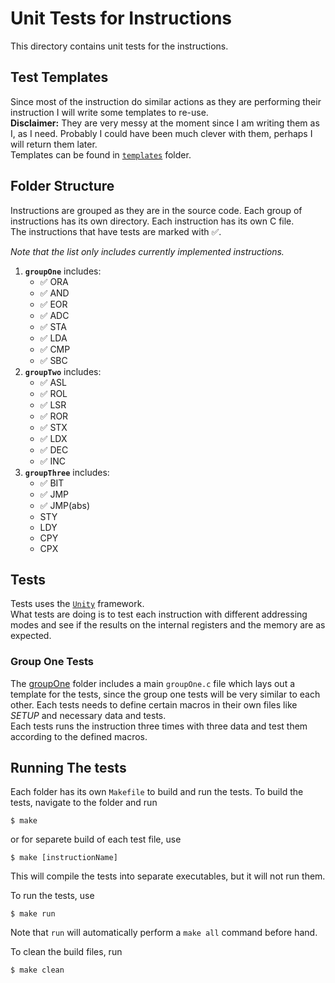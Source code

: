 # Unit Tests for Instructions

This directory contains unit tests for the instructions.

## Test Templates

Since most of the instruction do similar actions as they are performing their instruction I will write some templates to re-use.  
**Disclaimer:** They are very messy at the moment since I am writing them as I, as I need. Probably I could have been much clever with them, perhaps I will return them later.  
Templates can be found in [`templates`](./templates/) folder.

## Folder Structure

Instructions are grouped as they are in the source code. Each group of instructions has its own directory. Each instruction has its own C file.  
The instructions that have tests are marked with :white_check_mark:.

_Note that the list only includes currently implemented instructions._
1. **`groupOne`** includes:
    - :white_check_mark: ORA
    - :white_check_mark: AND
    - :white_check_mark: EOR
    - :white_check_mark: ADC
    - :white_check_mark: STA
    - :white_check_mark: LDA
    - :white_check_mark: CMP
    - :white_check_mark: SBC
2. **`groupTwo`** includes:
    - :white_check_mark: ASL
    - :white_check_mark: ROL
    - :white_check_mark: LSR
    - :white_check_mark: ROR
    - :white_check_mark: STX
    - :white_check_mark: LDX
    - :white_check_mark: DEC
    - :white_check_mark: INC
3. **`groupThree`** includes:
    - :white_check_mark: BIT
    - :white_check_mark: JMP
    - :white_check_mark: JMP(abs)
    - STY
    - LDY
    - CPY
    - CPX


## Tests

Tests uses the [`Unity`](https://github.com/ThrowTheSwitch/Unity) framework.  
What tests are doing is to test each instruction with different addressing modes and see if the results on the internal registers and the memory are as expected.

### Group One Tests

The [groupOne](./groupOne/) folder includes a main `groupOne.c` file which lays out a template for the tests, since the group one tests will be very similar to each other. Each tests needs to define certain macros in their own files like *SETUP* and necessary data and tests.  
Each tests runs the instruction three times with three data and test them according to the defined macros.  

## Running The tests

Each folder has its own `Makefile` to build and run the tests. To build the tests, navigate to the folder and run

```
$ make
```

or for separete build of each test file, use

```
$ make [instructionName]
```

This will compile the tests into separate executables, but it will not run them.

To run the tests, use

```
$ make run
```
Note that `run` will automatically perform a `make all` command before hand.

To clean the build files, run

```
$ make clean
```
